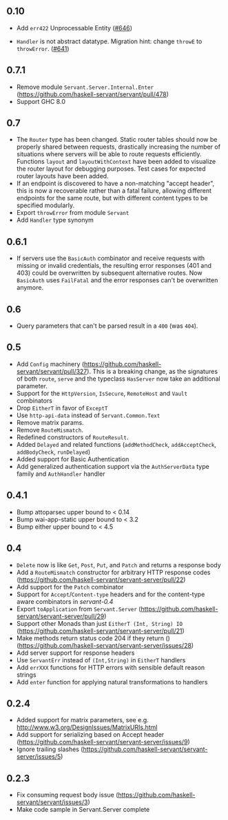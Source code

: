 0.10
----

* Add `err422` Unprocessable Entity
  ([#646](https://github.com/haskell-servant/servant/pull/646))

* `Handler` is not abstract datatype. Migration hint: change `throwE` to `throwError`.
  ([#641](https://github.com/haskell-servant/servant/issues/641))

0.7.1
------

* Remove module `Servant.Server.Internal.Enter` (https://github.com/haskell-servant/servant/pull/478)
* Support GHC 8.0

0.7
---

* The `Router` type has been changed. Static router tables should now
  be properly shared between requests, drastically increasing the
  number of situations where servers will be able to route requests
  efficiently. Functions `layout` and `layoutWithContext` have been
  added to visualize the router layout for debugging purposes. Test
  cases for expected router layouts have been added.
* If an endpoint is discovered to have a non-matching "accept header",
  this is now a recoverable rather than a fatal failure, allowing
  different endpoints for the same route, but with different content
  types to be specified modularly.
* Export `throwError` from module `Servant`
* Add `Handler` type synonym

0.6.1
-----

* If servers use the `BasicAuth` combinator and receive requests with missing or
  invalid credentials, the resulting error responses (401 and 403) could be
  overwritten by subsequent alternative routes. Now `BasicAuth` uses `FailFatal`
  and the error responses can't be overwritten anymore.

0.6
---

* Query parameters that can't be parsed result in a `400` (was `404`).

0.5
---

* Add `Config` machinery (https://github.com/haskell-servant/servant/pull/327).
  This is a breaking change, as the signatures of both `route`, `serve` and the
  typeclass `HasServer` now take an additional parameter.
* Support for the `HttpVersion`, `IsSecure`, `RemoteHost` and `Vault` combinators
* Drop `EitherT` in favor of `ExceptT`
* Use `http-api-data` instead of `Servant.Common.Text`
* Remove matrix params.
* Remove `RouteMismatch`.
* Redefined constructors of `RouteResult`.
* Added `Delayed` and related functions (`addMethodCheck`, `addAcceptCheck`, `addBodyCheck`, `runDelayed`)
* Added support for Basic Authentication
* Add generalized authentication support via the `AuthServerData` type family and `AuthHandler` handler

0.4.1
-----
* Bump attoparsec upper bound to < 0.14
* Bump wai-app-static upper bound to < 3.2
* Bump either upper bound to < 4.5

0.4
---
* `Delete` now is like `Get`, `Post`, `Put`, and `Patch` and returns a response body
* Add a `RouteMismatch` constructor for arbitrary HTTP response codes (https://github.com/haskell-servant/servant-server/pull/22)
* Add support for the `Patch` combinator
* Support for `Accept`/`Content-type` headers and for the content-type aware combinators in *servant-0.4*
* Export `toApplication` from `Servant.Server` (https://github.com/haskell-servant/servant-server/pull/29)
* Support other Monads than just `EitherT (Int, String) IO` (https://github.com/haskell-servant/servant-server/pull/21)
* Make methods return status code 204 if they return () (https://github.com/haskell-servant/servant-server/issues/28)
* Add server support for response headers
* Use `ServantErr` instead of `(Int,String)` in `EitherT` handlers
* Add `errXXX` functions for HTTP errors with sensible default reason strings
* Add `enter` function for applying natural transformations to handlers

0.2.4
-----
* Added support for matrix parameters, see e.g. http://www.w3.org/DesignIssues/MatrixURIs.html
* Add support for serializing based on Accept header
  (https://github.com/haskell-servant/servant-server/issues/9)
* Ignore trailing slashes
  (https://github.com/haskell-servant/servant-server/issues/5)


0.2.3
-----

* Fix consuming request body issue
  (https://github.com/haskell-servant/servant/issues/3)
* Make code sample in Servant.Server complete
